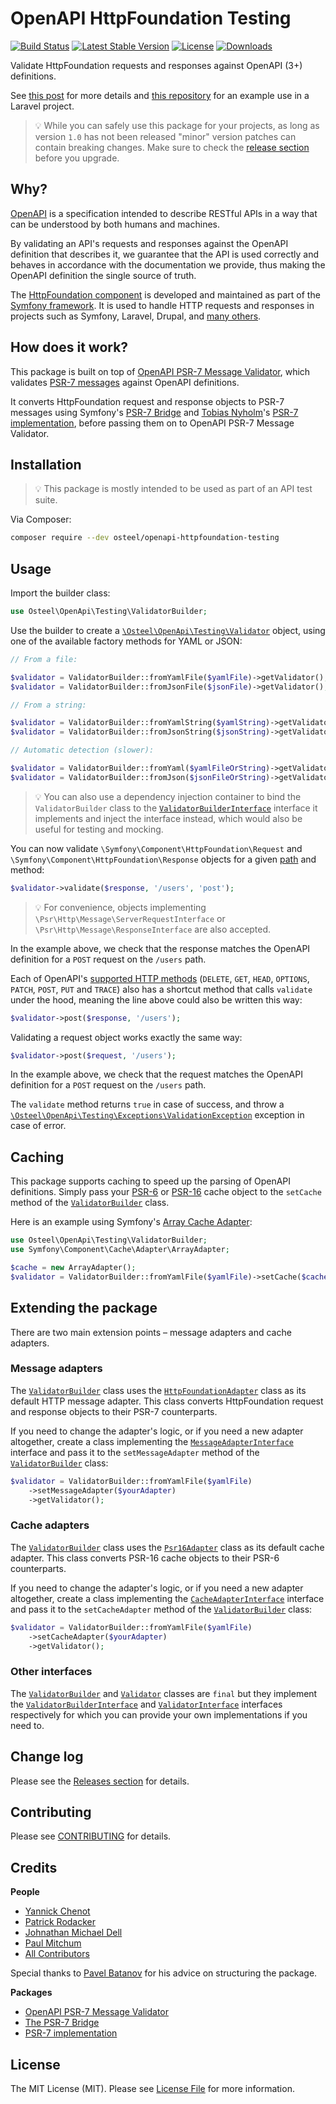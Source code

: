 # OpenAPI HttpFoundation Testing

[![Build Status](https://github.com/osteel/php-cli-demo/workflows/CI/badge.svg)](https://github.com/osteel/php-cli-demo/actions)
[![Latest Stable Version](https://poser.pugx.org/osteel/openapi-httpfoundation-testing/v)](//packagist.org/packages/osteel/openapi-httpfoundation-testing)
[![License](https://poser.pugx.org/osteel/openapi-httpfoundation-testing/license)](//packagist.org/packages/osteel/openapi-httpfoundation-testing)
[![Downloads](http://poser.pugx.org/osteel/openapi-httpfoundation-testing/downloads)](//packagist.org/packages/osteel/openapi-httpfoundation-testing)

Validate HttpFoundation requests and responses against OpenAPI (3+) definitions.

See [this post](https://tech.osteel.me/posts/openapi-backed-api-testing-in-php-projects-a-laravel-example "OpenAPI-backed API testing in PHP projects – a Laravel example") for more details and [this repository](https://github.com/osteel/openapi-httpfoundation-testing-laravel-example) for an example use in a Laravel project.

> 💡 While you can safely use this package for your projects, as long as version `1.0` has not been released "minor" version patches can contain breaking changes. Make sure to check the [release section](../../releases) before you upgrade.

## Why?

[OpenAPI](https://swagger.io/specification/) is a specification intended to describe RESTful APIs in a way that can be understood by both humans and machines.

By validating an API's requests and responses against the OpenAPI definition that describes it, we guarantee that the API is used correctly and behaves in accordance with the documentation we provide, thus making the OpenAPI definition the single source of truth.

The [HttpFoundation component](https://symfony.com/doc/current/components/http_foundation.html) is developed and maintained as part of the [Symfony framework](https://symfony.com/). It is used to handle HTTP requests and responses in projects such as Symfony, Laravel, Drupal, and [many others](https://symfony.com/components/HttpFoundation).

## How does it work?

This package is built on top of [OpenAPI PSR-7 Message Validator](https://github.com/thephpleague/openapi-psr7-validator), which validates [PSR-7 messages](https://www.php-fig.org/psr/psr-7/) against OpenAPI definitions.

It converts HttpFoundation request and response objects to PSR-7 messages using Symfony's [PSR-7 Bridge](https://symfony.com/doc/current/components/psr7.html) and [Tobias Nyholm](https://github.com/Nyholm)'s [PSR-7 implementation](https://github.com/Nyholm/psr7), before passing them on to OpenAPI PSR-7 Message Validator.

## Installation

> 💡 This package is mostly intended to be used as part of an API test suite.

Via Composer:

```bash
composer require --dev osteel/openapi-httpfoundation-testing
```

## Usage

Import the builder class:

```php
use Osteel\OpenApi\Testing\ValidatorBuilder;
```

Use the builder to create a [`\Osteel\OpenApi\Testing\Validator`](/src/Validator.php) object, using one of the available factory methods for YAML or JSON:

```php
// From a file:

$validator = ValidatorBuilder::fromYamlFile($yamlFile)->getValidator();
$validator = ValidatorBuilder::fromJsonFile($jsonFile)->getValidator();

// From a string:

$validator = ValidatorBuilder::fromYamlString($yamlString)->getValidator();
$validator = ValidatorBuilder::fromJsonString($jsonString)->getValidator();

// Automatic detection (slower):

$validator = ValidatorBuilder::fromYaml($yamlFileOrString)->getValidator();
$validator = ValidatorBuilder::fromJson($jsonFileOrString)->getValidator();
```

> 💡 You can also use a dependency injection container to bind the `ValidatorBuilder` class to the [`ValidatorBuilderInterface`](/src/ValidatorBuilderInterface.php) interface it implements and inject the interface instead, which would also be useful for testing and mocking.

You can now validate `\Symfony\Component\HttpFoundation\Request` and `\Symfony\Component\HttpFoundation\Response` objects for a given [path](https://swagger.io/specification/#paths-object) and method:

```php
$validator->validate($response, '/users', 'post');
```

> 💡 For convenience, objects implementing `\Psr\Http\Message\ServerRequestInterface` or `\Psr\Http\Message\ResponseInterface` are also accepted.

In the example above, we check that the response matches the OpenAPI definition for a `POST` request on the `/users` path.

Each of OpenAPI's [supported HTTP methods](https://swagger.io/docs/specification/paths-and-operations/ "Paths and Operations") (`DELETE`, `GET`, `HEAD`, `OPTIONS`, `PATCH`, `POST`, `PUT` and `TRACE`) also has a shortcut method that calls `validate` under the hood, meaning the line above could also be written this way:

```php
$validator->post($response, '/users');
```

Validating a request object works exactly the same way:

```php
$validator->post($request, '/users');
```

In the example above, we check that the request matches the OpenAPI definition for a `POST` request on the `/users` path.

The `validate` method returns `true` in case of success, and throw a [`\Osteel\OpenApi\Testing\Exceptions\ValidationException`](/src/Exceptions/ValidationException.php) exception in case of error.

## Caching

This package supports caching to speed up the parsing of OpenAPI definitions. Simply pass your [PSR-6](https://www.php-fig.org/psr/psr-6/) or [PSR-16](https://www.php-fig.org/psr/psr-16/) cache object to the `setCache` method of the [`ValidatorBuilder`](/src/ValidatorBuilder.php) class.

Here is an example using Symfony's [Array Cache Adapter](https://symfony.com/doc/current/components/cache/adapters/array_cache_adapter.html "Array Cache Adapter"):

```php
use Osteel\OpenApi\Testing\ValidatorBuilder;
use Symfony\Component\Cache\Adapter\ArrayAdapter;

$cache = new ArrayAdapter();
$validator = ValidatorBuilder::fromYamlFile($yamlFile)->setCache($cache)->getValidator();
```

## Extending the package

There are two main extension points – message adapters and cache adapters.

### Message adapters

The [`ValidatorBuilder`](/src/ValidatorBuilder.php) class uses the [`HttpFoundationAdapter`](/src/Adapters/HttpFoundationAdapter.php) class as its default HTTP message adapter. This class converts HttpFoundation request and response objects to their PSR-7 counterparts.

If you need to change the adapter's logic, or if you need a new adapter altogether, create a class implementing the [`MessageAdapterInterface`](/src/Adapters/MessageAdapterInterface.php) interface and pass it to the `setMessageAdapter` method of the [`ValidatorBuilder`](/src/ValidatorBuilder.php) class:

```php
$validator = ValidatorBuilder::fromYamlFile($yamlFile)
    ->setMessageAdapter($yourAdapter)
    ->getValidator();
```

### Cache adapters

The [`ValidatorBuilder`](/src/ValidatorBuilder.php) class uses the [`Psr16Adapter`](/src/Cache/Psr16Adapter.php) class as its default cache adapter. This class converts PSR-16 cache objects to their PSR-6 counterparts.

If you need to change the adapter's logic, or if you need a new adapter altogether, create a class implementing the [`CacheAdapterInterface`](/src/Cache/CacheAdapterInterface.php) interface and pass it to the `setCacheAdapter` method of the [`ValidatorBuilder`](/src/ValidatorBuilder.php) class:

```php
$validator = ValidatorBuilder::fromYamlFile($yamlFile)
    ->setCacheAdapter($yourAdapter)
    ->getValidator();
```

### Other interfaces

The [`ValidatorBuilder`](/src/ValidatorBuilder.php) and [`Validator`](/src/Validator.php) classes are `final` but they implement the [`ValidatorBuilderInterface`](/src/ValidatorBuilderInterface.php) and [`ValidatorInterface`](/src/ValidatorInterface.php) interfaces respectively for which you can provide your own implementations if you need to.

## Change log

Please see the [Releases section](../../releases) for details.

## Contributing

Please see [CONTRIBUTING](/.github/CONTRIBUTING.md) for details.

## Credits

**People**

- [Yannick Chenot](https://github.com/osteel)
- [Patrick Rodacker](https://github.com/lordrhodos)
- [Johnathan Michael Dell](https://github.com/johnathanmdell)
- [Paul Mitchum](https://github.com/paul-m)
- [All Contributors](../../contributors)

Special thanks to [Pavel Batanov](https://github.com/scaytrase) for his advice on structuring the package.

**Packages**

- [OpenAPI PSR-7 Message Validator](https://github.com/thephpleague/openapi-psr7-validator)
- [The PSR-7 Bridge](https://symfony.com/doc/current/components/psr7.html)
- [PSR-7 implementation](https://github.com/Nyholm/psr7)

## License

The MIT License (MIT). Please see [License File](LICENSE.md) for more information.

